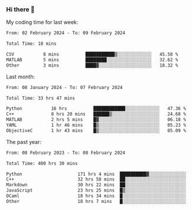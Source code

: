 ### Hi there 👋

My coding time for last week:

<!--START_SECTION:week-->

```txt
From: 02 February 2024 - To: 09 February 2024

Total Time: 18 mins

CSV           8 mins          ███████████▒░░░░░░░░░░░░░   45.58 %
MATLAB        5 mins          ████████░░░░░░░░░░░░░░░░░   32.62 %
Other         3 mins          ████▓░░░░░░░░░░░░░░░░░░░░   18.32 %
```

<!--END_SECTION:week-->

Last month:

<!--START_SECTION:month-->

```txt
From: 08 January 2024 - To: 07 February 2024

Total Time: 33 hrs 47 mins

Python           16 hrs          ████████████░░░░░░░░░░░░░   47.36 %
C++              8 hrs 20 mins   ██████▒░░░░░░░░░░░░░░░░░░   24.68 %
MATLAB           2 hrs 5 mins    █▓░░░░░░░░░░░░░░░░░░░░░░░   06.18 %
YAML             1 hr 46 mins    █▒░░░░░░░░░░░░░░░░░░░░░░░   05.23 %
ObjectiveC       1 hr 43 mins    █▒░░░░░░░░░░░░░░░░░░░░░░░   05.09 %
```

<!--END_SECTION:month-->

The past year:

<!--START_SECTION:year-->

```txt
From: 08 February 2023 - To: 08 February 2024

Total Time: 400 hrs 30 mins

Python                     171 hrs 4 mins  ██████████▓░░░░░░░░░░░░░░   42.72 %
C++                        32 hrs 58 mins  ██░░░░░░░░░░░░░░░░░░░░░░░   08.23 %
Markdown                   30 hrs 22 mins  ██░░░░░░░░░░░░░░░░░░░░░░░   07.58 %
JavaScript                 23 hrs 25 mins  █▒░░░░░░░░░░░░░░░░░░░░░░░   05.85 %
OCaml                      18 hrs 34 mins  █░░░░░░░░░░░░░░░░░░░░░░░░   04.64 %
Other                      18 hrs 7 mins   █░░░░░░░░░░░░░░░░░░░░░░░░   04.52 %
```

<!--END_SECTION:year-->
